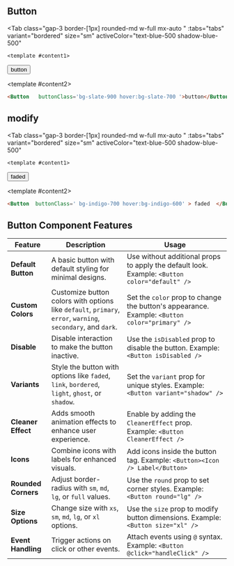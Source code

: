 
<script setup>
const tabs = [
  { label: 'UI', value: 1, content: '' },
  { label: 'code', value: 2, content: ''}
];

</script>

## Button

<Tab
   class="gap-3 border-[1px] rounded-md w-full mx-auto "
    :tabs="tabs"
    variant="bordered"
    size="sm"
    activeColor="text-blue-500 shadow-blue-500"
  >
    <template #content1>
<div class='  p-4 rounded-lg shadow-inner  flex justify-center items-center'>
     <Button buttonClass =' hover:bg-slate-600' >button</Button>
</div>

</template>

  <template #content2>

  ```md
  <Button   buttonClass='bg-slate-900 hover:bg-slate-700 '>button</Button>
```

  </template>
</Tab>

## modify

<Tab
   class="gap-3 border-[1px] rounded-md w-full mx-auto "
    :tabs="tabs"
    variant="bordered"
    size="sm"
    activeColor="text-blue-500 shadow-blue-500"
  >
    <template #content1>
<div class="grid grid-cols-1 gap-4">
    <div class="  p-4 rounded-lg shadow-inner  flex justify-center items-center">
<Button  buttonClass=' bg-indigo-700 hover:bg-indigo-600' > faded  </Button>
 </div>
</div>

</template>

  <template #content2>

  ```md
<Button  buttonClass=' bg-indigo-700 hover:bg-indigo-600' > faded  </Button>
```

  </template>
</Tab>

## Button Component Features

| **Feature**           | **Description**                                                                                   | **Usage**                                                                                     |
|-----------------------|---------------------------------------------------------------------------------------------------|-----------------------------------------------------------------------------------------------|
| **Default Button**     | A basic button with default styling for minimal designs.                                         | Use without additional props to apply the default look. Example: `<Button color="default" />` |
| **Custom Colors**      | Customize button colors with options like `default`, `primary`, `error`, `warning`, `secondary`, and `dark`. | Set the `color` prop to change the button's appearance. Example: `<Button color="primary" />` |
| **Disable**            | Disable interaction to make the button inactive.                                                 | Use the `isDisabled` prop to disable the button. Example: `<Button isDisabled />`            |
| **Variants**           | Style the button with options like `faded`, `link`, `bordered`, `light`, `ghost`, or `shadow`.    | Set the `variant` prop for unique styles. Example: `<Button variant="shadow" />`             |
| **Cleaner Effect**     | Adds smooth animation effects to enhance user experience.                                        | Enable by adding the `CleanerEffect` prop. Example: `<Button CleanerEffect />`               |
| **Icons**              | Combine icons with labels for enhanced visuals.                                                  | Add icons inside the button tag. Example: `<Button><Icon /> Label</Button>`                  |
| **Rounded Corners**    | Adjust border-radius with `sm`, `md`, `lg`, or `full` values.                                    | Use the `round` prop to set corner styles. Example: `<Button round="lg" />`                  |
| **Size Options**       | Change size with `xs`, `sm`, `md`, `lg`, or `xl` options.                                        | Use the `size` prop to modify button dimensions. Example: `<Button size="xl" />`             |
| **Event Handling**     | Trigger actions on click or other events.                                                        | Attach events using `@` syntax. Example: `<Button @click="handleClick" />`                   |
